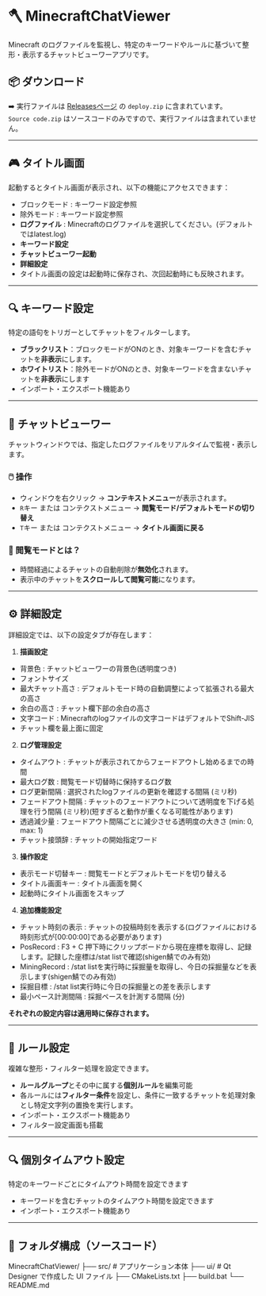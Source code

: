 # 🪓 MinecraftChatViewer

Minecraft のログファイルを監視し、特定のキーワードやルールに基づいて整形・表示するチャットビューワーアプリです。

## 📦 ダウンロード

➡️ 実行ファイルは [Releasesページ](https://github.com/rurufafa/MinecraftChatViewer/releases) の `deploy.zip` に含まれています。  
`Source code.zip` はソースコードのみですので、実行ファイルは含まれていません。

---

## 🎮 タイトル画面

起動するとタイトル画面が表示され、以下の機能にアクセスできます：
- ブロックモード : キーワード設定参照
- 除外モード : キーワード設定参照
- **ログファイル** : Minecraftのログファイルを選択してください。(デフォルトではlatest.log)
- **キーワード設定**  
- **チャットビューワー起動**
- **詳細設定**
- タイトル画面の設定は起動時に保存され、次回起動時にも反映されます。

---

## 🔍 キーワード設定

特定の語句をトリガーとしてチャットをフィルターします。

- **ブラックリスト**：ブロックモードがONのとき、対象キーワードを含むチャットを**非表示**にします。
- **ホワイトリスト**：除外モードがONのとき、対象キーワードを含まないチャットを**非表示**にします
- インポート・エクスポート機能あり

---

## 💬 チャットビューワー

チャットウィンドウでは、指定したログファイルをリアルタイムで監視・表示します。

### 🖱️ 操作

- ウィンドウを右クリック → **コンテキストメニュー**が表示されます。
- `R`キー または コンテクストメニュー → **閲覧モード/デフォルトモードの切り替え**
- `T`キー または コンテクストメニュー → **タイトル画面に戻る**

### 🧭 閲覧モードとは？

- 時間経過によるチャットの自動削除が**無効化**されます。
- 表示中のチャットを**スクロールして閲覧可能**になります。

---

## ⚙️ 詳細設定

詳細設定では、以下の設定タブが存在します：

1. **描画設定**
- 背景色 : チャットビューワーの背景色(透明度つき)
- フォントサイズ
- 最大チャット高さ : デフォルトモード時の自動調整によって拡張される最大の高さ
- 余白の高さ : チャット欄下部の余白の高さ
- 文字コード : Minecraftのlogファイルの文字コードはデフォルトでShift-JIS
- チャット欄を最上面に固定
2. **ログ管理設定**
- タイムアウト : チャットが表示されてからフェードアウトし始めるまでの時間
- 最大ログ数 : 閲覧モード切替時に保持するログ数
- ログ更新間隔 : 選択されたlogファイルの更新を確認する間隔 (ミリ秒)
- フェードアウト間隔 : チャットのフェードアウトについて透明度を下げる処理を行う間隔 (ミリ秒)(短すぎると動作が重くなる可能性があります)
- 透過減少量 : フェードアウト間隔ごとに減少させる透明度の大きさ (min: 0, max: 1)
- チャット接頭辞 : チャットの開始指定ワード
3. **操作設定**
- 表示モード切替キー : 閲覧モードとデフォルトモードを切り替える
- タイトル画面キー : タイトル画面を開く
- 起動時にタイトル画面をスキップ
4. **追加機能設定**
- チャット時刻の表示 : チャットの投稿時刻を表示する(ログファイルにおける時刻形式が\[00:00:00\]である必要があります)
- PosRecord : F3 + C 押下時にクリップボードから現在座標を取得し、記録します。記録した座標は/stat listで確認(shigen鯖でのみ有効)
- MiningRecord : /stat listを実行時に採掘量を取得し、今日の採掘量などを表示します(shigen鯖でのみ有効)
- 採掘目標 : /stat list実行時に今日の採掘量との差を表示します
- 最小ペース計測間隔 : 採掘ペースを計測する間隔 (分)

**それぞれの設定内容は適用時に保存されます。**

---

## 🧩 ルール設定

複雑な整形・フィルター処理を設定できます。

- **ルールグループ**とその中に属する**個別ルール**を編集可能
- 各ルールには**フィルター条件**を設定し、条件に一致するチャットを処理対象とし特定文字列の置換を実行します。
- インポート・エクスポート機能あり
- フィルター設定画面も搭載

---

## 🔍 個別タイムアウト設定

特定のキーワードごとにタイムアウト時間を設定できます

- キーワードを含むチャットのタイムアウト時間を設定できます
- インポート・エクスポート機能あり

---

## 📁 フォルダ構成（ソースコード）
MinecraftChatViewer/
├── src/ # アプリケーション本体
├── ui/ # Qt Designer で作成した UI ファイル
├── CMakeLists.txt
├── build.bat 
└── README.md
